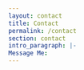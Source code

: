 ```yaml
---
layout: contact
title: Contact
permalink: /contact
section: contact
intro_paragraph: |-
Message Me:
---
```

